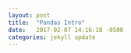 ```yaml
---
layout: post
title:  "Pandas Intro"
date:   2017-02-07 14:16:18 -0500
categories: jekyll update
---
```

